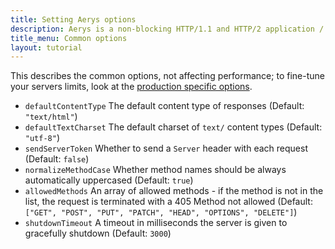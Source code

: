 ```yaml
---
title: Setting Aerys options
description: Aerys is a non-blocking HTTP/1.1 and HTTP/2 application / websocket / static file server.
title_menu: Common options
layout: tutorial
---
```


This describes the common options, not affecting performance; to fine-tune your servers limits, look at the [production specific options](../performance/production.html).

- `defaultContentType` The default content type of responses (Default: `"text/html"`)
- `defaultTextCharset` The default charset of `text/` content types (Default: `"utf-8"`)
- `sendServerToken` Whether to send a `Server` header with each request (Default: `false`)
- `normalizeMethodCase` Whether method names should be always automatically uppercased (Default: `true`)
- `allowedMethods` An array of allowed methods - if the method is not in the list, the request is terminated with a 405 Method not allowed (Default: `["GET", "POST", "PUT", "PATCH", "HEAD", "OPTIONS", "DELETE"]`)
- `shutdownTimeout` A timeout in milliseconds the server is given to gracefully shutdown (Default: `3000`)
